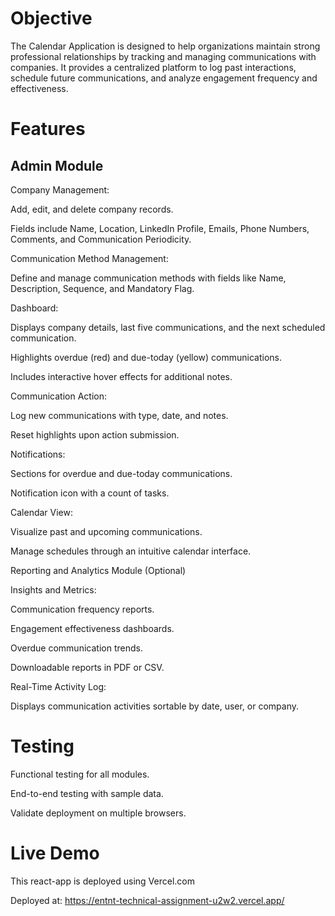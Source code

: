 # Objective
The Calendar Application is designed to help organizations maintain strong professional relationships by tracking and managing communications with companies. It provides a centralized platform to log past interactions, schedule future communications, and analyze engagement frequency and effectiveness.

# Features

## Admin Module

Company Management:

Add, edit, and delete company records.

Fields include Name, Location, LinkedIn Profile, Emails, Phone Numbers, Comments, and Communication Periodicity.

Communication Method Management:

Define and manage communication methods with fields like Name, Description, Sequence, and Mandatory Flag.

Dashboard:

Displays company details, last five communications, and the next scheduled communication.

Highlights overdue (red) and due-today (yellow) communications.

Includes interactive hover effects for additional notes.

Communication Action:

Log new communications with type, date, and notes.

Reset highlights upon action submission.

Notifications:

Sections for overdue and due-today communications.

Notification icon with a count of tasks.

Calendar View:

Visualize past and upcoming communications.

Manage schedules through an intuitive calendar interface.

Reporting and Analytics Module (Optional)

Insights and Metrics:

Communication frequency reports.

Engagement effectiveness dashboards.

Overdue communication trends.

Downloadable reports in PDF or CSV.

Real-Time Activity Log:

Displays communication activities sortable by date, user, or company.

# Testing

Functional testing for all modules.

End-to-end testing with sample data.

Validate deployment on multiple browsers.

# Live Demo
This react-app is deployed using Vercel.com

Deployed at: <https://entnt-technical-assignment-u2w2.vercel.app/>
